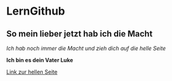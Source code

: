 # LernGithub

## So mein lieber jetzt hab ich die Macht

_Ich hab noch immer die Macht und zieh dich auf die helle Seite_

**Ich bin es dein Vater Luke**

[Link zur hellen Seite](google.com)
